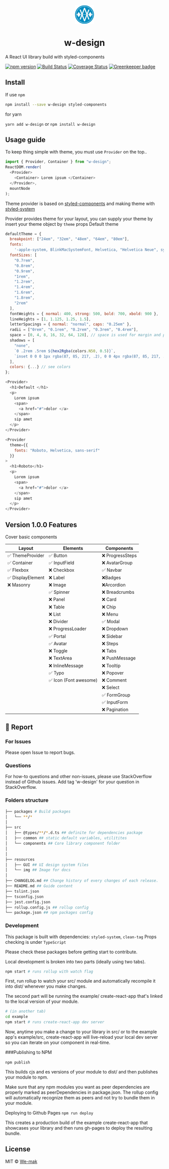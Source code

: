 <div align="center">
 <img height="60" width="60" src="resources/img/logo.png">
 <h1>w-design</h1>
</div>

A React UI library build with styled-components

[![npm version](https://badge.fury.io/js/w-design.svg)](https://badge.fury.io/js/w-design)
[![Build Status](https://travis-ci.org/we-mak/w-design.svg?branch=master)](https://travis-ci.org/we-mak/w-design)
[![Coverage Status](https://coveralls.io/repos/github/we-mak/w-design/badge.svg?branch=master)](https://coveralls.io/github/we-mak/w-design?branch=master)
[![Greenkeeper badge](https://badges.greenkeeper.io/we-mak/w-design.svg)](https://greenkeeper.io/)

## Install

If use `npm`

```sh
npm install --save w-design styled-components
```

for yarn

`yarn add w-design` or `npm install w-design`

## Usage guide

To keep thing simple with theme, you must use `Provider` on the top..

```js
import { Provider, Container } from "w-design";
ReactDOM.render(
  <Provider>
    <Container> Lorem ipsum </Container>
  </Provider>,
  mountNode
);
```

Theme provider is based on [styled-components](https://www.styled-components.com/) and making theme with [styled-system](http://jxnblk.com/styled-system/)

Provider provides theme for your layout, you can supply your theme by insert your theme object by `theme` props
Default theme

```js static
defaultTheme = {
  breakpoint: ["24em", "32em", "48em", "64em", "80em"],
  fonts:
    '-apple-system, BlinkMacSystemFont, Helvetica, "Helvetica Neue", system-ui, sans-serif',
  fontSizes: [
    "0.7rem",
    "0.8rem",
    "0.9rem",
    "1rem",
    "1.2rem",
    "1.4rem",
    "1.6rem",
    "1.8rem",
    "2rem"
  ],
  fontWeights = { normal: 400, strong: 500, bold: 700, xbold: 900 },
  lineHeights = [1, 1.125, 1.25, 1.5],
  letterSpacings = { normal: "normal", caps: "0.25em" },
  radii = ["0rem", "0.1rem", "0.2rem", "0.3rem", "0.4rem"],
  space = [0, 4, 8, 16, 32, 64, 128], // space is used for margin and padding scales
  shadows = [
    "none",
    `0 .2rem .5rem ${hex2Rgba(colors.N50, 0.5)}`,
    `inset 0 0 0 1px rgba(87, 85, 217, .2), 0 0 4px rgba(87, 85, 217, .2)`
  ],
  colors: {...} // see colors
};
```

```js
<Provider>
  <h1>Default </h1>
  <p>
    Lorem ipsum
    <span>
      <a href="#">dolor </a>
    </span>
    sip amet
  </p>
</Provider>
```

```js
<Provider
  theme={{
    fonts: "Roboto, Helvetica, sans-serif"
  }}
>
  <h1>Roboto</h1>
  <p>
    Lorem ipsum
    <span>
      <a href="#">dolor </a>
    </span>
    sip amet
  </p>
</Provider>
```

## Version 1.0.0 Features

Cover basic components

| Layout            | Elements               | Components       |
| ----------------- | ---------------------- | ---------------- |
| ✅ ThemeProvider  | ✅ Button              | ❌ ProgressSteps |
| ✅ Container      | ✅ InputField          | ❌ AvatarGroup   |
| ✅ Flexbox        | ❌ Checkbox            | ✅ Navbar        |
| ✅ DisplayElement | ❌ Label               | ❌Badges         |
| ❌ Masonry        | ❌ Image               | ❌Arcordion      |
|                   | ✅ Spinner             | ❌ Breadcrumbs   |
|                   | ❌ Panel               | ❌ Card          |
|                   | ❌ Table               | ❌ Chip          |
|                   | ❌ List                | ❌ Menu          |
|                   | ❌ Divider             | ✅ Modal         |
|                   | ❌ ProgressLoader      | ❌ Dropdown      |
|                   | ✅ Portal              | ❌ Sidebar       |
|                   | ✅ Avatar              | ❌ Steps         |
|                   | ❌ Toggle              | ❌ Tabs          |
|                   | ❌ TextArea            | ❌ PushMessage   |
|                   | ❌ InlineMessage       | ❌ Tooltip       |
|                   | ✅ Typo                | ❌ Popover       |
|                   | ✅ Icon (Font awesome) | ❌ Comment       |
|                   |                        | ❌ Select        |
|                   |                        | ✅ FormGroup     |
|                   |                        | ✅ InputForm     |
|                   |                        | ❌ Pagination    |

## 🐞 Report

### For Issues

Please open Issue to report bugs.

### Questions

For how-to questions and other non-issues, please use StackOverflow instead of Github issues. Add tag 'w-design' for your question in StackOverflow.

### Folders structure

```sh
├── packages # Build packages
│   └── **/*
│
├── src
│   ├── @types/**/*.d.ts ## definite for dependencies package
│   ├── common ## static default variables, utilitites
│   └── components ## Core library component folder
│
│
├── resources
│   ├── GUI ## UI design system files
│   └── img ## Image for docs
│
├── CHANGELOG.md ## Change history of every changes of each release.
├── README.md ## Guide content
├── tslint.json
├── tsconfig.json
├── jest.config.json
├── rollup.config.js ## rollup config
└── package.json ## npm packages config
```

### Development

This package is built with dependencies: `styled-system`, `clean-tag`
Props checking is under `TypeScript`

Please check these packages before getting start to contribute.

Local development is broken into two parts (ideally using two tabs).

```sh
npm start # runs rollup with watch flag
```

First, run rollup to watch your src/ module and automatically recompile it into dist/ whenever you make changes.

The second part will be running the example/ create-react-app that's linked to the local version of your module.

```sh
# (in another tab)
cd example
npm start # runs create-react-app dev server
```

Now, anytime you make a change to your library in src/ or to the example app's example/src, create-react-app will live-reload your local dev server so you can iterate on your component in real-time.

###Publishing to NPM

`npm publish`

This builds cjs and es versions of your module to dist/ and then publishes your module to npm.

Make sure that any npm modules you want as peer dependencies are properly marked as peerDependencies in package.json. The rollup config will automatically recognize them as peers and not try to bundle them in your module.

Deploying to Github Pages
`npm run deploy`

This creates a production build of the example create-react-app that showcases your library and then runs gh-pages to deploy the resulting bundle.

## License

MIT © [We-mak](https://github.com/we-mak)
